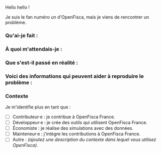 Hello hello !

Je suis le fan numéro un d'OpenFisca, mais je viens de rencontrer un problème.

### Qu'ai-je fait :


### À quoi m'attendais-je :


### Que s'est-il passé en réalité :


### Voici des informations qui peuvent aider à reproduire le problème :


### Contexte

Je m'identifie plus en tant que :

- [ ] Contributeur·e : je contribue à OpenFisca France.
- [ ] Développeur·e : je crée des outils qui utilisent OpenFisca France.
- [ ] Économiste : je réalise des simulations avec des données.
- [ ] Mainteneur·e : j'intègre les contributions à OpenFisca France.
- [ ] Autre : _(ajoutez une description du contexte dans lequel vous utilisez OpenFisca)_.
